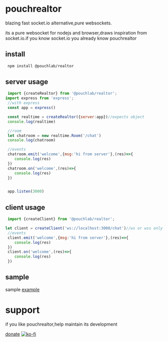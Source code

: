 # pouchrealtor
 blazing fast socket.io alternative,pure websockets.

its a pure websocket for nodejs and browser,draws inspiration from socket.io.if you know socket.io you already know pouchrealtor


## install
```bash
 npm install @pouchlab/realtor
```

## server usage

```js
 import {createRealtor} from '@pouchlab/realtor';
import express from 'express';
 //with express
 const app = express()

 const realtime = createRealtor({server:app})//expects object
 console.log(realtime)

 //room
 let chatroom = new realtime.Room('/chat')
 console.log(chatroom)

 //events
 chatroom.emit('welcome',{msg:'hi from server'},(res)=>{
    console.log(res)
 })
 chatroom.on('welcome',(res)=>{
    console.log(res)
 })


 app.listen(3000)

```

## client usage

```js
 import {createClient} from '@pouchlab/realtor';

let client = createClient('ws://localhost:3000/chat')//ws or wss only
 //events
 client.emit('welcome',{msg:'hi from server'},(res)=>{
    console.log(res)
 })
 client.on('welcome',(res)=>{
    console.log(res)
 })

```

## sample
sample [example](https://pouchrealtor.onrender.com)

# support
 if you like pouchrealtor,help maintain its development
 
[donate](https://ko-fi.com/pouchlabs)
[![ko-fi](https://ko-fi.com/img/githubbutton_sm.svg)](https://ko-fi.com/H2H3XBF9G) 
